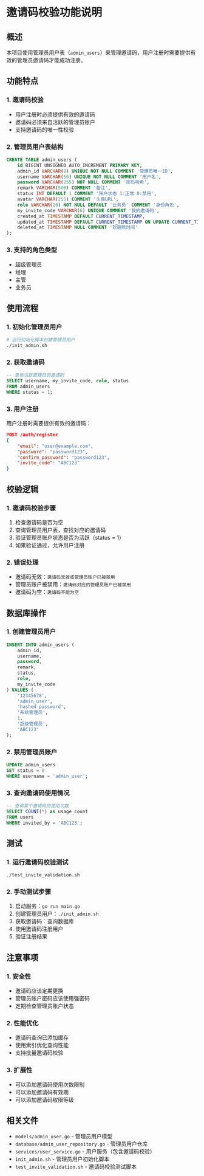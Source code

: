 # 邀请码校验功能说明

## 概述

本项目使用管理员用户表（`admin_users`）来管理邀请码，用户注册时需要提供有效的管理员邀请码才能成功注册。

## 功能特点

### 1. 邀请码校验
- 用户注册时必须提供有效的邀请码
- 邀请码必须来自活跃的管理员账户
- 支持邀请码的唯一性校验

### 2. 管理员用户表结构
```sql
CREATE TABLE admin_users (
    id BIGINT UNSIGNED AUTO_INCREMENT PRIMARY KEY,
    admin_id VARCHAR(8) UNIQUE NOT NULL COMMENT '管理员唯一ID',
    username VARCHAR(50) UNIQUE NOT NULL COMMENT '用户名',
    password VARCHAR(255) NOT NULL COMMENT '密码哈希',
    remark VARCHAR(500) COMMENT '备注',
    status INT DEFAULT 1 COMMENT '账户状态 1:正常 0:禁用',
    avatar VARCHAR(255) COMMENT '头像URL',
    role VARCHAR(20) NOT NULL DEFAULT '业务员' COMMENT '身份角色',
    my_invite_code VARCHAR(6) UNIQUE COMMENT '我的邀请码',
    created_at TIMESTAMP DEFAULT CURRENT_TIMESTAMP,
    updated_at TIMESTAMP DEFAULT CURRENT_TIMESTAMP ON UPDATE CURRENT_TIMESTAMP,
    deleted_at TIMESTAMP NULL COMMENT '软删除时间'
);
```

### 3. 支持的角色类型
- 超级管理员
- 经理
- 主管
- 业务员

## 使用流程

### 1. 初始化管理员用户
```bash
# 运行初始化脚本创建管理员用户
./init_admin.sh
```

### 2. 获取邀请码
```sql
-- 查询活跃管理员的邀请码
SELECT username, my_invite_code, role, status 
FROM admin_users 
WHERE status = 1;
```

### 3. 用户注册
用户注册时需要提供有效的邀请码：

```json
POST /auth/register
{
    "email": "user@example.com",
    "password": "password123",
    "confirm_password": "password123",
    "invite_code": "ABC123"
}
```

## 校验逻辑

### 1. 邀请码校验步骤
1. 检查邀请码是否为空
2. 查询管理员用户表，查找对应的邀请码
3. 验证管理员账户状态是否为活跃（status = 1）
4. 如果验证通过，允许用户注册

### 2. 错误处理
- 邀请码无效：`邀请码无效或管理员账户已被禁用`
- 管理员账户被禁用：`邀请码对应的管理员账户已被禁用`
- 邀请码为空：`邀请码不能为空`

## 数据库操作

### 1. 创建管理员用户
```sql
INSERT INTO admin_users (
    admin_id, 
    username, 
    password, 
    remark, 
    status, 
    role, 
    my_invite_code
) VALUES (
    '12345678',
    'admin_user',
    'hashed_password',
    '系统管理员',
    1,
    '超级管理员',
    'ABC123'
);
```

### 2. 禁用管理员账户
```sql
UPDATE admin_users 
SET status = 0 
WHERE username = 'admin_user';
```

### 3. 查询邀请码使用情况
```sql
-- 查询某个邀请码的使用次数
SELECT COUNT(*) as usage_count 
FROM users 
WHERE invited_by = 'ABC123';
```

## 测试

### 1. 运行邀请码校验测试
```bash
./test_invite_validation.sh
```

### 2. 手动测试步骤
1. 启动服务：`go run main.go`
2. 创建管理员用户：`./init_admin.sh`
3. 获取邀请码：查询数据库
4. 使用邀请码注册用户
5. 验证注册结果

## 注意事项

### 1. 安全性
- 邀请码应该定期更换
- 管理员账户密码应该使用强密码
- 定期检查管理员账户状态

### 2. 性能优化
- 邀请码查询已添加缓存
- 使用索引优化查询性能
- 支持批量邀请码校验

### 3. 扩展性
- 可以添加邀请码使用次数限制
- 可以添加邀请码有效期
- 可以添加邀请码权限等级

## 相关文件

- `models/admin_user.go` - 管理员用户模型
- `database/admin_user_repository.go` - 管理员用户仓库
- `services/user_service.go` - 用户服务（包含邀请码校验）
- `init_admin.sh` - 管理员用户初始化脚本
- `test_invite_validation.sh` - 邀请码校验测试脚本 